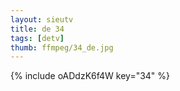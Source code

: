 ```yaml
--- 
layout: sieutv
title: de 34
tags: [detv]
thumb: ffmpeg/34_de.jpg
---
```

{% include oADdzK6f4W key="34" %} 
